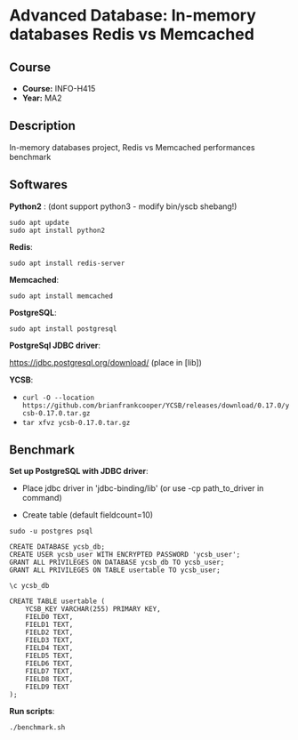 # Advanced Database: In-memory databases Redis vs Memcached

## Course
- **Course:** INFO-H415
- **Year:** MA2

## Description

In-memory databases project, Redis vs Memcached performances benchmark

## Softwares

**Python2** : (dont support python3 - modify bin/yscb shebang!)

```
sudo apt update
sudo apt install python2
```

**Redis**: 

``sudo apt install redis-server``

**Memcached**: 

``sudo apt install memcached``

**PostgreSQL**:

``sudo apt install postgresql``

**PostgreSql JDBC driver**: 

https://jdbc.postgresql.org/download/ (place in [lib])

**YCSB**:

+  ``curl -O --location https://github.com/brianfrankcooper/YCSB/releases/download/0.17.0/ycsb-0.17.0.tar.gz``
+ ``tar xfvz ycsb-0.17.0.tar.gz``

## Benchmark

**Set up PostgreSQL with JDBC driver**:

+ Place jdbc driver in 'jdbc-binding/lib' (or use -cp path_to_driver in command)

+ Create table (default fieldcount=10)

```
sudo -u postgres psql

CREATE DATABASE ycsb_db;
CREATE USER ycsb_user WITH ENCRYPTED PASSWORD 'ycsb_user';
GRANT ALL PRIVILEGES ON DATABASE ycsb_db TO ycsb_user;
GRANT ALL PRIVILEGES ON TABLE usertable TO ycsb_user;

\c ycsb_db

CREATE TABLE usertable (
    YCSB_KEY VARCHAR(255) PRIMARY KEY,
    FIELD0 TEXT,
    FIELD1 TEXT,
    FIELD2 TEXT,
    FIELD3 TEXT,
    FIELD4 TEXT,
    FIELD5 TEXT,
    FIELD6 TEXT,
    FIELD7 TEXT,
    FIELD8 TEXT,
    FIELD9 TEXT
);
```

**Run scripts**:

```
./benchmark.sh
```

<!-- TODO: see db properties postgre Optimization (btachsize) -->


<!-- bin/ycsb load jdbc -P jdbc-binding/conf/db.properties -P workloads/workloada -p recordcount=1000
bin/ycsb run jdbc -P jdbc-binding/conf/db.properties -P workloads/workloada -p recordcount=1000


bin/ycsb load memcached -P workloads/workloada -p memcached.hosts=localhost -p recordcount=1000
bin/ycsb run memcached -P workloads/workloada -p memcached.hosts=localhost -p recordcount=1000

bin/ycsb load redis -P workloads/workloada -p redis.host=localhost -p recordcount=1000
bin/ycsb run redis -P workloads/workloada -p redis.host=localhost -p recordcount=1000 -->


<!-- this si the YCSB redis cllient class insert method:

 @Override
  public Status insert(String table, String key,
      Map<String, ByteIterator> values) {
    if (jedis.hmset(key, StringByteIterator.getStringMap(values))
        .equals("OK")) {
      jedis.zadd(INDEX_KEY, hash(key), key);
      return Status.OK;
    }
    return Status.ERROR;
  }

can you explain what it does (it isnt a simple insert, it uses redis hashmap?) and confirm that an insert on an already existing key results in an overwrite ? because with memcached i get an insertion error whith duplicate keys,so i have to use service restart to clean the db-->